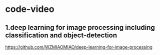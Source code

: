 # code-video
## 1.deep learning for image processing including classification and object-detection
https://github.com/WZMIAOMIAO/deep-learning-for-image-processing
